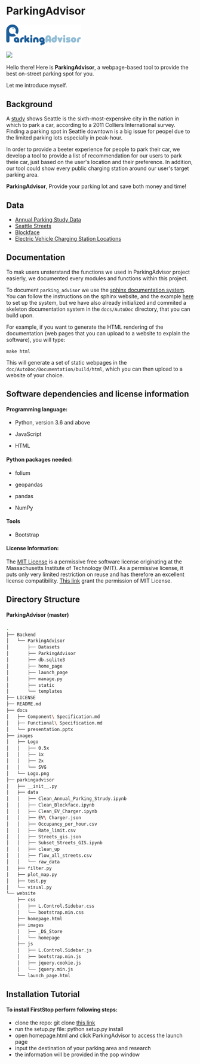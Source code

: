 # ParkingAdvisor
<img src="images/Logo.png" style="zoom:50%" />

![](https://img.shields.io/github/license/mashape/apistatus.svg)

Hello there! Here is **ParkingAdvisor**, a webpage-based tool to provide the best on-street parking spot for you.

Let me introduce myself.
## Background
A [study](https://www.seattlemag.com/article/how-find-parking-seattle) shows Seattle is the sixth-most-expensive city in the nation in which to park a car, according to a 2011 Colliers International survey. Finding a parking spot in Seattle downtown is a big issue for peopel due to the limited parking lots especially in peak-hour. 

In order to provide a beeter experience for people to park their car, we develop a tool to provide a list of recommendation for our users to park theie car, just based on the user's location and their preference. In addition, our tool could show every public charging station around our user's target parking area. 

**ParkingAdvisor**, Provide your parking lot and save both money and time!

## Data
* [Annual Parking Study Data](https://data.seattle.gov/Transportation/Annual-Parking-Study-Data/7jzm-ucez)
* [Seattle Streets](http://data-seattlecitygis.opendata.arcgis.com/datasets/seattle-streets)
* [Blockface](https://data-seattlecitygis.opendata.arcgis.com/datasets/blockface)
* [Electric Vehicle Charging Station Locations](https://afdc.energy.gov/fuels/electricity_locations.html#/find/nearest?fuel=ELEC)

## Documentation

To mak users unsterstand the functions we used in ParkingAdvisor project easierly, we documented every modules and functions within this project.

To document `parking_advisor` we use the [sphinx documentation system](http://sphinx-doc.org/). You can follow the instructions on the sphinx website, and the example [here](http://matplotlib.org/sampledoc/) to set up the system, but we have also already initialized and commited a skeleton documentation system in the `docs/AutoDoc` directory, that you can build upon.

For example, if you want to generate the HTML rendering of the documentation (web pages that you can upload to a website to explain the software), you will type:

```
make html
```

This will generate a set of static webpages in the `doc/AutoDoc/Documentation/build/html`, which you can then upload to a website of your choice.

## Software dependencies and license information

#### Programming language:
* Python, version 3.6 and above

* JavaScript

* HTML

#### Python packages needed:
* folium

* geopandas

* pandas

* NumPy

#### Tools
* Bootstrap

#### License Information:
The [MIT License](https://en.wikipedia.org/wiki/MIT_License) is a permissive free software license originating at the Massachusetts Institute of Technology (MIT). As a permissive license, it puts only very limited restriction on reuse and has therefore an excellent license compatibility. [This link](https://opensource.org/licenses/MIT) grant the permission of MIT License.

## Directory Structure
#### ParkingAdvisor (master)
```bash
.
├── Backend
│   └── ParkingAdvisor
│       ├── Datasets
│       ├── ParkingAdvisor
│       ├── db.sqlite3
│       ├── home_page
│       ├── launch_page
│       ├── manage.py
│       ├── static
│       └── templates
├── LICENSE
├── README.md
├── docs
│   ├── Component\ Specification.md
│   ├── Functional\ Specification.md
│   └── presentation.pptx
├── images
│   ├── Logo
│   │   ├── 0.5x
│   │   ├── 1x
│   │   ├── 2x
│   │   └── SVG
│   └── Logo.png
├── parkingadvisor
│   ├── __init__.py
│   ├── data
│   │   ├── Clean_Annual_Parking_Strudy.ipynb
│   │   ├── Clean_Blockface.ipynb
│   │   ├── Clean_EV_Charger.ipynb
│   │   ├── EV\ Charger.json
│   │   ├── Occupancy_per_hour.csv
│   │   ├── Rate_limit.csv
│   │   ├── Streets_gis.json
│   │   ├── Subset_Streets_GIS.ipynb
│   │   ├── clean_up
│   │   ├── flow_all_streets.csv
│   │   └── raw_data
│   ├── filter.py
│   ├── plot_map.py
│   ├── test.py
│   └── visual.py
└── website
    ├── css
    │   ├── L.Control.Sidebar.css
    │   └── bootstrap.min.css
    ├── homepage.html
    ├── images
    │   ├── _DS_Store
    │   └── homepage
    ├── js
    │   ├── L.Control.Sidebar.js
    │   ├── bootstrap.min.js
    │   ├── jquery.cookie.js
    │   └── jquery.min.js
    └── launch_page.html
```
## Installation Tutorial

#### To install FirstStop perform following steps:

* clone the repo: git clone [this link](https://github.com/deepforce/parkingadvisor)
* run the setup.py file: python setup.py install
* open homepage.html and click ParkingAdvisor to access the launch page 
* input the destination of your parking area and research
* the information will be provided in the pop window
